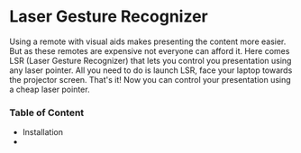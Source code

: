 # Laser Gesture Recognizer
Using a remote with visual aids makes presenting the content more easier. But as these remotes are expensive not everyone can afford it.
Here comes LSR (Laser Gesture Recognizer) that lets you control you presentation using any laser pointer. All you need to do is launch LSR, face your laptop towards the projector screen. That's it! Now you can control your presentation using a cheap laser pointer.

### Table of Content
 * Installation
 * 
